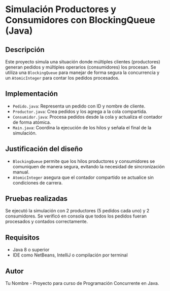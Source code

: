 # Simulación Productores y Consumidores con BlockingQueue (Java)

## Descripción
Este proyecto simula una situación donde múltiples clientes (productores) generan pedidos y múltiples operarios (consumidores) los procesan. Se utiliza una `BlockingQueue` para manejar de forma segura la concurrencia y un `AtomicInteger` para contar los pedidos procesados.

## Implementación
- `Pedido.java`: Representa un pedido con ID y nombre de cliente.
- `Productor.java`: Crea pedidos y los agrega a la cola compartida.
- `Consumidor.java`: Procesa pedidos desde la cola y actualiza el contador de forma atómica.
- `Main.java`: Coordina la ejecución de los hilos y señala el final de la simulación.

## Justificación del diseño
- `BlockingQueue` permite que los hilos productores y consumidores se comuniquen de manera segura, evitando la necesidad de sincronización manual.
- `AtomicInteger` asegura que el contador compartido se actualice sin condiciones de carrera.

## Pruebas realizadas
Se ejecutó la simulación con 2 productores (5 pedidos cada uno) y 2 consumidores. Se verificó en consola que todos los pedidos fueran procesados y contados correctamente.

## Requisitos
- Java 8 o superior
- IDE como NetBeans, IntelliJ o compilación por terminal

## Autor
Tu Nombre - Proyecto para curso de Programación Concurrente en Java.
